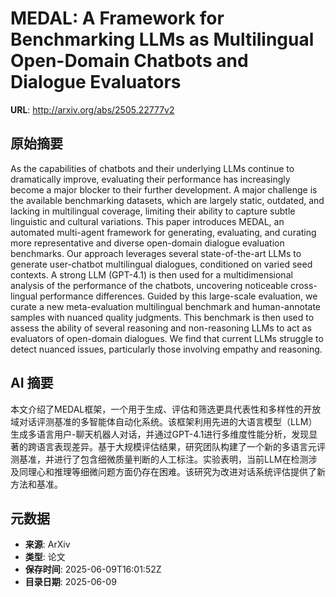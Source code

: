 # MEDAL: A Framework for Benchmarking LLMs as Multilingual Open-Domain Chatbots and Dialogue Evaluators

**URL**: http://arxiv.org/abs/2505.22777v2

## 原始摘要

As the capabilities of chatbots and their underlying LLMs continue to
dramatically improve, evaluating their performance has increasingly become a
major blocker to their further development. A major challenge is the available
benchmarking datasets, which are largely static, outdated, and lacking in
multilingual coverage, limiting their ability to capture subtle linguistic and
cultural variations. This paper introduces MEDAL, an automated multi-agent
framework for generating, evaluating, and curating more representative and
diverse open-domain dialogue evaluation benchmarks. Our approach leverages
several state-of-the-art LLMs to generate user-chatbot multilingual dialogues,
conditioned on varied seed contexts. A strong LLM (GPT-4.1) is then used for a
multidimensional analysis of the performance of the chatbots, uncovering
noticeable cross-lingual performance differences. Guided by this large-scale
evaluation, we curate a new meta-evaluation multilingual benchmark and
human-annotate samples with nuanced quality judgments. This benchmark is then
used to assess the ability of several reasoning and non-reasoning LLMs to act
as evaluators of open-domain dialogues. We find that current LLMs struggle to
detect nuanced issues, particularly those involving empathy and reasoning.


## AI 摘要

本文介绍了MEDAL框架，一个用于生成、评估和筛选更具代表性和多样性的开放域对话评测基准的多智能体自动化系统。该框架利用先进的大语言模型（LLM）生成多语言用户-聊天机器人对话，并通过GPT-4.1进行多维度性能分析，发现显著的跨语言表现差异。基于大规模评估结果，研究团队构建了一个新的多语言元评测基准，并进行了包含细微质量判断的人工标注。实验表明，当前LLM在检测涉及同理心和推理等细微问题方面仍存在困难。该研究为改进对话系统评估提供了新方法和基准。

## 元数据

- **来源**: ArXiv
- **类型**: 论文
- **保存时间**: 2025-06-09T16:01:52Z
- **目录日期**: 2025-06-09
